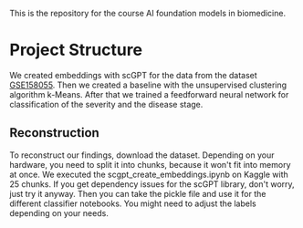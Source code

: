 This is the repository for the course AI foundation models in biomedicine.

# Project Structure

We created embeddings with scGPT for the data from the dataset [GSE158055](https://www.ncbi.nlm.nih.gov/geo/query/acc.cgi?acc=GSE158055). Then we created a baseline with the unsupervised clustering algorithm k-Means. After that we trained a feedforward neural network for classification of the severity and the disease stage. 

## Reconstruction

To reconstruct our findings, download the dataset. Depending on your hardware, you need to split it into chunks, because it won't fit into memory at once. We executed the scgpt_create_embeddings.ipynb on Kaggle with 25 chunks. If you get dependency issues for the scGPT library, don't worry, just try it anyway.
Then you can take the pickle file and use it for the different classifier notebooks. You might need to adjust the labels depending on your needs. 